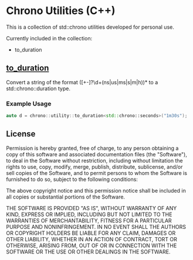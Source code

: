 # Chrono Utilities (C++)

This is a collection of std::chrono utilities developed for personal use.

Currently included in the collection:
- to_duration

## [to_duration](src/chrono/utility/to_duration.hpp)

Convert a string of the format ([+-]?\d+(ns|us|ms|s|m|h))* to a std::chrono::duration type.

### Example Usage

```cpp
auto d = chrono::utility::to_duration<std::chrono::seconds>("1m30s");
```

## License

Permission is hereby granted, free of charge, to any person obtaining a copy
of this software and associated documentation files (the "Software"), to deal
in the Software without restriction, including without limitation the rights
to use, copy, modify, merge, publish, distribute, sublicense, and/or sell
copies of the Software, and to permit persons to whom the Software is
furnished to do so, subject to the following conditions:

The above copyright notice and this permission notice shall be included in all
copies or substantial portions of the Software.

THE SOFTWARE IS PROVIDED "AS IS", WITHOUT WARRANTY OF ANY KIND, EXPRESS OR
IMPLIED, INCLUDING BUT NOT LIMITED TO THE WARRANTIES OF MERCHANTABILITY,
FITNESS FOR A PARTICULAR PURPOSE AND NONINFRINGEMENT. IN NO EVENT SHALL THE
AUTHORS OR COPYRIGHT HOLDERS BE LIABLE FOR ANY CLAIM, DAMAGES OR OTHER
LIABILITY, WHETHER IN AN ACTION OF CONTRACT, TORT OR OTHERWISE, ARISING FROM,
OUT OF OR IN CONNECTION WITH THE SOFTWARE OR THE USE OR OTHER DEALINGS IN THE
SOFTWARE.